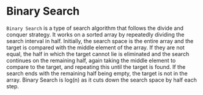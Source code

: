 # Binary Search

`Binary Search` is a type of search algorithm that follows the divide and conquer strategy. It works on a sorted array by repeatedly dividing the search interval in half. Initially, the search space is the entire array and the target is compared with the middle element of the array. If they are not equal, the half in which the target cannot lie is eliminated and the search continues on the remaining half, again taking the middle element to compare to the target, and repeating this until the target is found. If the search ends with the remaining half being empty, the target is not in the array. Binary Search is log(n) as it cuts down the search space by half each step.